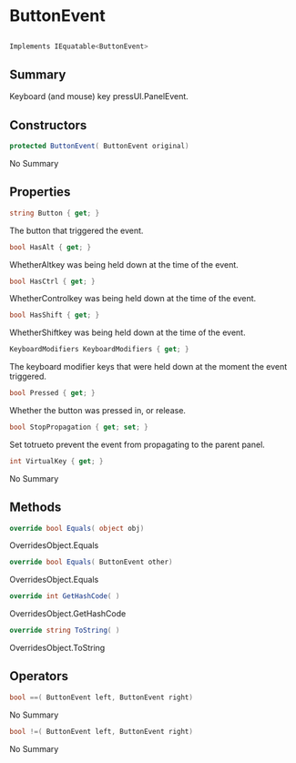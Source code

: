 # ButtonEvent

## 
```c#
Implements IEquatable<ButtonEvent>
```

## Summary

Keyboard (and mouse) key pressUI.PanelEvent.
## Constructors

```c#
protected ButtonEvent( ButtonEvent original) 
```
No Summary
## Properties

```c#
string Button { get; } 
```
The button that triggered the event.
```c#
bool HasAlt { get; } 
```
WhetherAltkey was being held down at the time of the event.
```c#
bool HasCtrl { get; } 
```
WhetherControlkey was being held down at the time of the event.
```c#
bool HasShift { get; } 
```
WhetherShiftkey was being held down at the time of the event.
```c#
KeyboardModifiers KeyboardModifiers { get; } 
```
The keyboard modifier keys that were held down at the moment the event triggered.
```c#
bool Pressed { get; } 
```
Whether the button was pressed in, or release.
```c#
bool StopPropagation { get; set; } 
```
Set totrueto prevent the event from propagating to the parent panel.
```c#
int VirtualKey { get; } 
```
No Summary
## Methods

```c#
override bool Equals( object obj) 
```
OverridesObject.Equals
```c#
override bool Equals( ButtonEvent other) 
```
OverridesObject.Equals
```c#
override int GetHashCode( ) 
```
OverridesObject.GetHashCode
```c#
override string ToString( ) 
```
OverridesObject.ToString
## Operators

```c#
bool ==( ButtonEvent left, ButtonEvent right) 
```
No Summary
```c#
bool !=( ButtonEvent left, ButtonEvent right) 
```
No Summary
